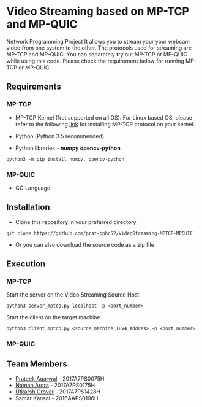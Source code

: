 # Video Streaming based on MP-TCP and MP-QUIC
Network Programming Project
It allows you to stream your your webcam video from one system to the other. The protocols used for streaming are MP-TCP and MP-QUIC.
You can separately try out MP-TCP or MP-QUIC while using this code. Please check the requirement below for running MP-TCP or MP-QUIC.

## Requirements
### MP-TCP
- MP-TCP Kernel (Not supported on all OS):
For Linux based OS, please refer to the following [link](https://multipath-tcp.org/pmwiki.php/Users/AptRepository/ "link") for installing MP-TCP protocol on your kernel.

- Python (Python 3.5 recommended)

- Python libraries - **numpy** **opencv-python**
```
python3 -m pip install numpy, opencv-python
```

### MP-QUIC
- GO Language

## Installation
- Clone this repository in your preferred directory

```
git clone https://github.com/prat-bphc52/VideoStreaming-MPTCP-MPQUIC
```
- Or you can also download the source code as a zip file

## Execution
### MP-TCP
Start the server on the Video Streaming Source Host

```
python3 server_mptcp.py localhost -p <port_number>
```

Start the client on the target machine
```
python3 client_mptcp.py <source_machine_IPv4_Addres> -p <port_number>
```
### MP-QUIC

## Team Members
- [Prateek Agarwal](https://github.com/prat-bphc52/ "Prateek Agarwal") - 2017A7PS0075H
- [Naman Arora](https://github.com/namanarora00/ "Naman Arora") - 2017A7PS0175H
- [Utkarsh Grover](https://github.com/utkgrover/ "Utkarsh Grover") - 2017A7PS1428H
- Samar Kansal - 2016AAPS0196H
